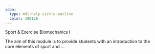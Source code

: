 ```yaml
---
icon:
  type: mdi:help-circle-outline
  color: 398126
---
```


Sport & Exercise Biomechanics I

The aim of this module is to provide students with an introduction to the core elements of sport and ... 
